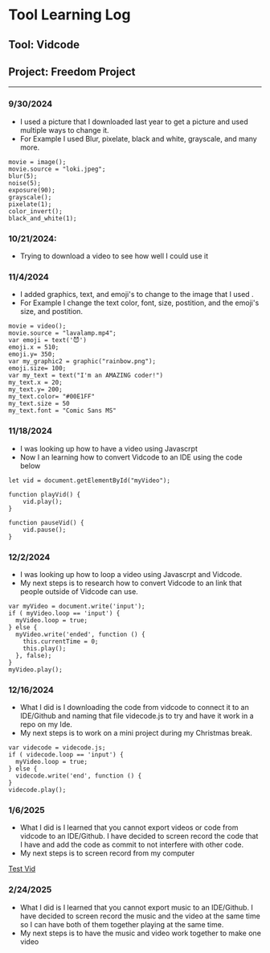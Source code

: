 # Tool Learning Log

## Tool: **Vidcode**

## Project: **Freedom Project**

---

### 9/30/2024
* I used a picture that I downloaded last year to get a picture and used multiple ways to change it.
* For Example I used Blur, pixelate, black and white, grayscale, and many more.

```
movie = image();
movie.source = "loki.jpeg";
blur(5);
noise(5);
exposure(90);
grayscale();
pixelate(1);
color_invert();
black_and_white(1);
```

### 10/21/2024:
* Trying to download a video to see how well I could use it

### 11/4/2024
* I added graphics, text, and emoji's to change to the image that I used . 
* For Example I change the text color, font, size, postition, and the emoji's size, and postition.

```
movie = video();
movie.source = "lavalamp.mp4";
var emoji = text('😈')
emoji.x = 510;
emoji.y= 350;
var my_graphic2 = graphic("rainbow.png");
emoji.size= 100;
var my_text = text("I'm an AMAZING coder!")
my_text.x = 20;
my_text.y= 200;
my_text.color= "#00E1FF"
my_text.size = 50
my_text.font = "Comic Sans MS"
```


### 11/18/2024
* I was looking up how to have a video using Javascrpt
* Now I an learning how to convert Vidcode to an IDE using the code below

```
let vid = document.getElementById("myVideo");

function playVid() {
    vid.play();
}

function pauseVid() {
    vid.pause();
}
```

### 12/2/2024
* I was looking up how to loop a video using Javascrpt and Vidcode.
* My next steps is to research how to convert Vidcode to an link that people outside of Vidcode can use.


```
var myVideo = document.write('input');
if ( myVideo.loop == 'input') { 
  myVideo.loop = true;
} else { 
  myVideo.write('ended', function () {
    this.currentTime = 0;
    this.play();
  }, false);
}
myVideo.play();
```

### 12/16/2024
* What I did is I downloading the code from vidcode to connect it to an IDE/Github and naming that file videcode.js to try and have it work in a repo on my Ide.
*  My next steps is to work on a mini project during my Christmas break.

```
var videcode = videcode.js;
if ( videcode.loop == 'input') { 
  myVideo.loop = true;
} else { 
  videcode.write('end', function () {
}
videcode.play();
```

### 1/6/2025
* What I did is I learned that you cannot export videos or code from vidcode to an IDE/Github. I have decided to screen record the code that I have and add the code as commit to not interfere with other code.
* My next steps is to screen record from my computer

[Test Vid](SeanManeana.webm)

### 2/24/2025
* What I did is I learned that you cannot export music to an IDE/Github. I have decided to screen record the music and the video at the same time so I can have both of them together playing at the same time.
* My next steps is to have the music and video work together to make one video
